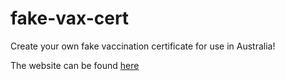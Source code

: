 # fake-vax-cert
Create your own fake vaccination certificate for use in Australia!

The website can be found [here](https://clash-of-mishas.github.io/fake-vax-cert/)
